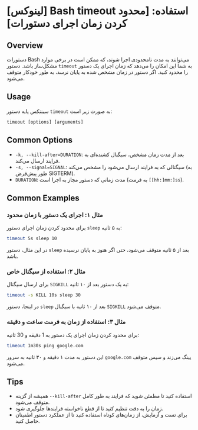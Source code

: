 # [لینوکس] Bash timeout استفاده: [محدود کردن زمان اجرای دستورات]

## Overview
دستورات Bash می‌توانند به مدت نامحدودی اجرا شوند، که ممکن است در برخی موارد مشکل‌ساز باشد. دستور `timeout` به شما این امکان را می‌دهد که زمان اجرای یک دستور را محدود کنید. اگر دستور در زمان مشخص شده به پایان نرسد، به طور خودکار متوقف می‌شود.

## Usage
سینتکس پایه دستور `timeout` به صورت زیر است:

```
timeout [options] [arguments]
```

## Common Options
- `-k, --kill-after=DURATION`: بعد از مدت زمان مشخص، سیگنال کشنده‌ای به فرایند ارسال می‌کند.
- `-s, --signal=SIGNAL`: سیگنالی که به فرایند ارسال می‌شود را مشخص می‌کند (به طور پیش‌فرض SIGTERM).
- `DURATION`: مدت زمانی که دستور مجاز به اجرا است (به فرمت `[[hh:]mm:]ss`).

## Common Examples
### مثال ۱: اجرای یک دستور با زمان محدود
برای محدود کردن زمان اجرای دستور `sleep` به ۵ ثانیه:
```bash
timeout 5s sleep 10
```
در این مثال، دستور `sleep` بعد از ۵ ثانیه متوقف می‌شود، حتی اگر هنوز به پایان نرسیده باشد.

### مثال ۲: استفاده از سیگنال خاص
برای ارسال سیگنال `SIGKILL` به یک دستور بعد از ۱۰ ثانیه:
```bash
timeout -s KILL 10s sleep 30
```
در اینجا، دستور `sleep` بعد از ۱۰ ثانیه با سیگنال `SIGKILL` متوقف می‌شود.

### مثال ۳: استفاده از زمان به فرمت ساعت و دقیقه
برای محدود کردن زمان اجرای یک دستور به 1 دقیقه و 30 ثانیه:
```bash
timeout 1m30s ping google.com
```
این دستور به مدت ۱ دقیقه و ۳۰ ثانیه به سرور `google.com` پینگ می‌زند و سپس متوقف می‌شود.

## Tips
- همیشه از گزینه `--kill-after` استفاده کنید تا مطمئن شوید که فرایند به طور کامل متوقف می‌شود.
- زمان را به دقت تنظیم کنید تا از قطع ناخواسته فرایندها جلوگیری شود.
- برای تست و آزمایش، از زمان‌های کوتاه استفاده کنید تا از عملکرد دستور اطمینان حاصل کنید.